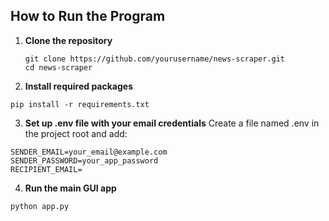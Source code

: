 ## How to Run the Program

1. **Clone the repository**
   ```
   git clone https://github.com/yourusername/news-scraper.git
   cd news-scraper
   ```
2. **Install required packages**
  ```
  pip install -r requirements.txt
  ```

3. **Set up .env file with your email credentials**
Create a file named .env in the project root and add:

  ```
  SENDER_EMAIL=your_email@example.com  
  SENDER_PASSWORD=your_app_password  
  RECIPIENT_EMAIL=
  ```
4. **Run the main GUI app**

  ```
  python app.py
  ```
